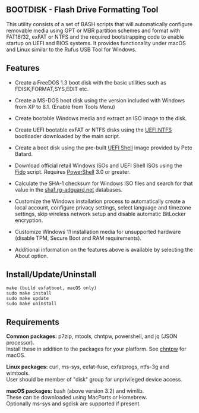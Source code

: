 ## BOOTDISK - Flash Drive Formatting Tool

This utility consists of a set of BASH scripts that will automatically configure removable media using GPT or MBR partition schemes and format with FAT16/32, exFAT or NTFS and the required bootstrapping code to enable startup on UEFI and BIOS systems. It provides functionality under macOS and Linux similar to the Rufus USB Tool for Windows.

Features
--------

- Create a FreeDOS 1.3 boot disk with the basic utilities such as FDISK,FORMAT,SYS,EDIT etc.

- Create a MS-DOS boot disk using the version included with Windows from XP to 8.1. (Enable from Tools Menu)

- Create bootable Windows media and extract an ISO image to the disk.

- Create UEFI bootable exFAT or NTFS disks using the [UEFI:NTFS](https://github.com/pbatard/uefi-ntfs) bootloader downloaded by the main script.

- Create a boot disk using the pre-built [UEFI Shell](https://github.com/pbatard/UEFI-Shell) image provided by Pete Batard.

- Download official retail Windows ISOs and UEFI Shell ISOs using the [Fido](https://github.com/pbatard/Fido) script. Requires [PowerShell](https://learn.microsoft.com/en-us/powershell/scripting/install/installing-powershell?view=powershell-7.3) 3.0 or greater.

- Calculate the SHA-1 checksum for Windows ISO files and search for that value in the [sha1.rg-adguard.net](https://sha1.rg-adguard.net) databases.

- Customize the Windows installation process to automatically create a local account, configure privacy settings, select language and timezone settings, skip wireless network setup and disable automatic BitLocker encryption.

- Customize Windows 11 installation media for unsupported hardware (disable TPM, Secure Boot and RAM requirements).

- Additional information on the features above is available by selecting the About option.

Install/Update/Uninstall
------------------------
```
make (build exfatboot, macOS only)
sudo make install
sudo make update
sudo make uninstall
```

Requirements
------------
**Common packages:** p7zip, mtools, chntpw, powershell, and jq (JSON processor).  
Install these in addition to the packages for your platform.
See [chntpw](https://github.com/jpz4085/chntpw) for macOS.

**Linux packages:** curl, ms-sys, exfat-fuse, exfatprogs, ntfs-3g and wimtools.  
User should be member of "disk" group for unprivileged device access. 

**macOS packages:** bash (above version 3.2) and wimlib.  
These can be downloaded using MacPorts or Homebrew.  
Optionally ms-sys and sgdisk are supported if present.

